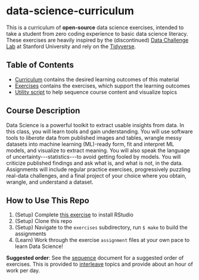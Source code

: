 # data-science-curriculum

This is a curriculum of **open-source** data science exercises, intended to take a student from zero coding experience to basic data science literacy. These exercises are heavily inspired by the (discontinued) [Data Challenge Lab](https://dcl-docs.stanford.edu/home/) at Stanford University and rely on the [Tidyverse](https://www.tidyverse.org/).

## Table of Contents

- [Curriculum](https://github.com/zdelrosario/data-science-curriculum/blob/master/curriculum.md) contains the desired learning outcomes of this material
- [Exercises](https://github.com/zdelrosario/data-science-curriculum/tree/master/exercises) contains the exercises, which support the learning outcomes
- [Utility script](https://github.com/zdelrosario/data-science-curriculum/blob/master/scripts/vis-metadata.Rmd) to help sequence course content and visualize topics

## Course Description

Data Science is a powerful toolkit to extract usable insights from data. In this class, you will learn tools and gain understanding. You will use software tools to *liberate* data from published images and tables, wrangle messy datasets into machine learning (ML)-ready form, fit and interpret ML models, and visualize to extract meaning. You will also speak the language of uncertainty---statistics---to avoid getting fooled by models. You will criticize published findings and ask what is, and what is not, in the data. Assignments will include regular practice exercises, progressively puzzling real-data challenges, and a final project of your choice where you obtain, wrangle, and understand a dataset.

## How to Use This Repo

1. (Setup) Complete [this exercise](https://github.com/zdelrosario/data-science-curriculum/blob/master/exercises/e-setup00-install.md) to install RStudio
2. (Setup) Clone this repo
3. (Setup) Navigate to the `exercises` subdirectory, run `$ make` to build the assignments
4. (Learn) Work through the exercise `assignment` files at your own pace to learn Data Science!

**Suggested order**: See the [sequence](https://github.com/zdelrosario/data-science-curriculum/blob/master/sequence.md) document for a suggested order of exercises. This is provided to [interleave](https://academicaffairs.arizona.edu/l2l-strategy-interleaving) topics and provide about an hour of work per day.
